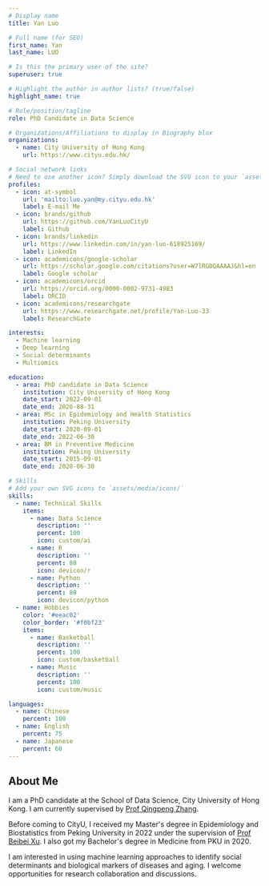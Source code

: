 ```yaml
---
# Display name
title: Yan Luo

# Full name (for SEO)
first_name: Yan
last_name: LUO

# Is this the primary user of the site?
superuser: true

# Highlight the author in author lists? (true/false)
highlight_name: true

# Role/position/tagline
role: PhD Candidate in Data Science

# Organizations/Affiliations to display in Biography blox
organizations:
  - name: City University of Hong Kong
    url: https://www.cityu.edu.hk/

# Social network links
# Need to use another icon? Simply download the SVG icon to your `assets/media/icons/` folder.
profiles:
  - icon: at-symbol
    url: 'mailto:luo.yan@my.cityu.edu.hk'
    label: E-mail Me
  - icon: brands/github
    url: https://github.com/YanLuoCityU
    label: Github
  - icon: brands/linkedin
    url: https://www.linkedin.com/in/yan-luo-618925169/
    label: LinkedIn
  - icon: academicons/google-scholar
    url: https://scholar.google.com/citations?user=W7lRGDQAAAAJ&hl=en
    label: Google scholar
  - icon: academicons/orcid
    url: https://orcid.org/0000-0002-9731-4983
    label: ORCID
  - icon: academicons/researchgate
    url: https://www.researchgate.net/profile/Yan-Luo-33
    label: ResearchGate

interests:
  - Machine learning
  - Deep learning
  - Social determinants
  - Multiomics

education:
  - area: PhD candidate in Data Science
    institution: City University of Hong Kong
    date_start: 2022-09-01
    date_end: 2026-08-31
  - area: MSc in Epidemiology and Health Statistics
    institution: Peking University
    date_start: 2020-09-01
    date_end: 2022-06-30
  - area: BM in Preventive Medicine
    institution: Peking University
    date_start: 2015-09-01
    date_end: 2020-06-30

# Skills
# Add your own SVG icons to `assets/media/icons/`
skills:
  - name: Technical Skills
    items:
      - name: Data Science
        description: ''
        percent: 100
        icon: custom/ai
      - name: R
        description: ''
        percent: 80
        icon: devicon/r
      - name: Python
        description: ''
        percent: 80
        icon: devicon/python
  - name: Hobbies
    color: '#eeac02'
    color_border: '#f0bf23'
    items:
      - name: Basketball
        description: ''
        percent: 100
        icon: custom/basketball
      - name: Music
        description: ''
        percent: 100
        icon: custom/music

languages:
  - name: Chinese
    percent: 100
  - name: English
    percent: 75
  - name: Japanese
    percent: 60
---
```


## About Me

I am a PhD candidate at the School of Data Science, City University of Hong Kong. I am currently supervised by [Prof Qingpeng Zhang](https://datascience.hku.hk/people/qingpeng-zhang/).

Before coming to CityU, I received my Master's degree in Epidemiology and Biostatistics from Peking University in 2022 under the supervision of [Prof Beibei Xu](https://medic.bjmu.edu.cn/jyjx/szll/index.htm). I also got my Bachelor's degree in Medicine from PKU in 2020. 

I am interested in using machine learning approaches to identify social determinants and biological markers of diseases and aging. I welcome opportunities for research collaboration and discussions.
